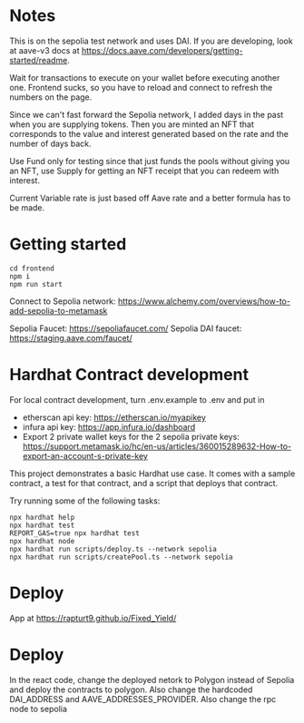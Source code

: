 # Notes

This is on the sepolia test network and uses DAI. If you are developing, look at aave-v3 docs at https://docs.aave.com/developers/getting-started/readme.

Wait for transactions to execute on your wallet before executing another one. Frontend sucks, so you have to reload and connect to refresh the numbers on the page.

Since we can't fast forward the Sepolia network, I added days in the past when you are supplying tokens. Then you are minted an NFT that corresponds to the value and interest generated based on the rate and the number of days back.

Use Fund only for testing since that just funds the pools without giving you an NFT, use Supply for getting an NFT receipt that you can redeem with interest.

Current Variable rate is just based off Aave rate and a better formula has to be made.

# Getting started

```
cd frontend
npm i
npm run start
```

Connect to Sepolia network: https://www.alchemy.com/overviews/how-to-add-sepolia-to-metamask

Sepolia Faucet: https://sepoliafaucet.com/
Sepolia DAI faucet: https://staging.aave.com/faucet/

# Hardhat Contract development

For local contract development, turn .env.example to .env and put in

- etherscan api key: https://etherscan.io/myapikey
- infura api key: https://app.infura.io/dashboard
- Export 2 private wallet keys for the 2 sepolia private keys: https://support.metamask.io/hc/en-us/articles/360015289632-How-to-export-an-account-s-private-key

This project demonstrates a basic Hardhat use case. It comes with a sample contract, a test for that contract, and a script that deploys that contract.

Try running some of the following tasks:

```shell
npx hardhat help
npx hardhat test
REPORT_GAS=true npx hardhat test
npx hardhat node
npx hardhat run scripts/deploy.ts --network sepolia
npx hardhat run scripts/createPool.ts --network sepolia
```

# Deploy

App at https://rapturt9.github.io/Fixed_Yield/

# Deploy

In the react code, change the deployed netork to Polygon instead of Sepolia and deploy the contracts to polygon. Also change the hardcoded DAI_ADDRESS and AAVE_ADDRESSES_PROVIDER. Also change the rpc node to sepolia
